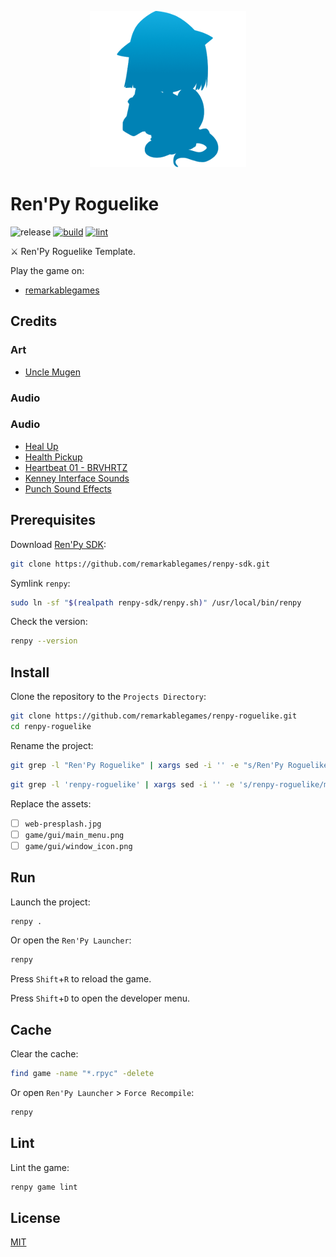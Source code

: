<p align="center">
  <img src="https://raw.githubusercontent.com/remarkablegames/renpy-roguelike/master/game/gui/window_icon.png" alt="Ren'Py Roguelike">
</p>

# Ren'Py Roguelike

![release](https://img.shields.io/github/v/release/remarkablegames/renpy-roguelike)
[![build](https://github.com/remarkablegames/renpy-roguelike/actions/workflows/build.yml/badge.svg)](https://github.com/remarkablegames/renpy-roguelike/actions/workflows/build.yml)
[![lint](https://github.com/remarkablegames/renpy-roguelike/actions/workflows/lint.yml/badge.svg)](https://github.com/remarkablegames/renpy-roguelike/actions/workflows/lint.yml)

⚔️ Ren'Py Roguelike Template.

Play the game on:

- [remarkablegames](https://remarkablegames.org/renpy-roguelike)

## Credits

### Art

- [Uncle Mugen](https://lemmasoft.renai.us/forums/viewtopic.php?t=17302)

### Audio

### Audio

- [Heal Up](https://pixabay.com/sound-effects/heal-up-39285/)
- [Health Pickup](https://pixabay.com/sound-effects/health-pickup-6860/)
- [Heartbeat 01 - BRVHRTZ](https://pixabay.com/sound-effects/heartbeat-01-brvhrtz-225058/)
- [Kenney Interface Sounds](https://kenney.nl/assets/interface-sounds)
- [Punch Sound Effects](https://pixabay.com/sound-effects/punch-sound-effects-28649/)

## Prerequisites

Download [Ren'Py SDK](https://www.renpy.org/latest.html):

```sh
git clone https://github.com/remarkablegames/renpy-sdk.git
```

Symlink `renpy`:

```sh
sudo ln -sf "$(realpath renpy-sdk/renpy.sh)" /usr/local/bin/renpy
```

Check the version:

```sh
renpy --version
```

## Install

Clone the repository to the `Projects Directory`:

```sh
git clone https://github.com/remarkablegames/renpy-roguelike.git
cd renpy-roguelike
```

Rename the project:

```sh
git grep -l "Ren'Py Roguelike" | xargs sed -i '' -e "s/Ren'Py Roguelike/My Game/g"
```

```sh
git grep -l 'renpy-roguelike' | xargs sed -i '' -e 's/renpy-roguelike/my-game/g'
```

Replace the assets:

- [ ] `web-presplash.jpg`
- [ ] `game/gui/main_menu.png`
- [ ] `game/gui/window_icon.png`

## Run

Launch the project:

```sh
renpy .
```

Or open the `Ren'Py Launcher`:

```sh
renpy
```

Press `Shift`+`R` to reload the game.

Press `Shift`+`D` to open the developer menu.

## Cache

Clear the cache:

```sh
find game -name "*.rpyc" -delete
```

Or open `Ren'Py Launcher` > `Force Recompile`:

```sh
renpy
```

## Lint

Lint the game:

```sh
renpy game lint
```

## License

[MIT](LICENSE)
